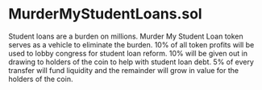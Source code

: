 # MurderMyStudentLoans.sol
Student loans are a burden on millions. Murder My Student Loan token serves as a vehicle to eliminate the burden. 10% of all token profits will be used to lobby congress for student loan reform. 10% will be given out in drawing to holders of the coin to help with student loan debt. 5% of every transfer will fund liquidity and the remainder will grow in value for the holders of the coin.
